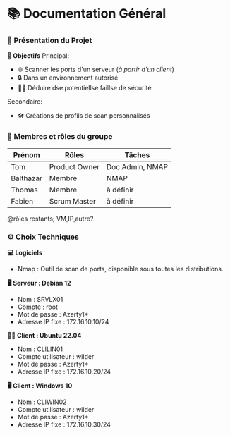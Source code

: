 # 📚 Documentation Général
### **📝 Présentation du Projet**
**🎯 Objectifs**
Principal:
- 🌐 Scanner les ports d'un serveur (*à partir d'un client*)
- 🔒 Dans un environnement autorisé
- 🕵️‍♂️ Déduire dse potentiellse faillse de sécurité

Secondaire:
- 🛠️ Créations de profils de scan personnalisés

### **👥 Membres et rôles du groupe**
| Prénom    | Rôles              | Tâches                      | 
| --------- | ------------------ | --------------------------- |
| Tom       | Product Owner      | Doc Admin, NMAP             |
| Balthazar | Membre             | NMAP                        |
| Thomas    | Membre             | à définir                   |
| Fabien    | Scrum Master       | à définir                   |
@rôles restants; VM,IP,autre?
### **⚙️ Choix Techniques**
**💻 Logiciels**
- Nmap : Outil de scan de ports, disponible sous toutes les distributions.

**🖥️ Serveur : Debian 12**
- Nom : SRVLX01
- Compte : root
- Mot de passe : Azerty1*
- Adresse IP fixe : 172.16.10.10/24

**🧑‍💻 Client : Ubuntu 22.04**
- Nom : CLILIN01
- Compte utilisateur : wilder
- Mot de passe : Azerty1*
- Adresse IP fixe : 172.16.10.20/24

**🖥️ Client : Windows 10**
- Nom : CLIWIN02
- Compte utilisateur : wilder
- Mot de passe : Azerty1*
- Adresse IP fixe : 172.16.10.30/24

